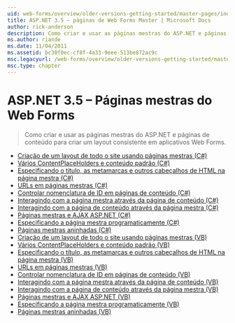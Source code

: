 ```yaml
---
uid: web-forms/overview/older-versions-getting-started/master-pages/index
title: ASP.NET 3.5 – páginas de Web Forms Master | Microsoft Docs
author: rick-anderson
description: Como criar e usar as páginas mestras do ASP.NET e páginas de conteúdo para criar um layout consistente em aplicativos Web Forms.
ms.author: riande
ms.date: 11/04/2011
ms.assetid: bc30f0ec-cf8f-4a33-9eee-513be872ac9c
msc.legacyurl: /web-forms/overview/older-versions-getting-started/master-pages
msc.type: chapter
---
```

<a name="aspnet-35---web-forms-master-pages"></a>ASP.NET 3.5 – Páginas mestras do Web Forms
====================
> Como criar e usar as páginas mestras do ASP.NET e páginas de conteúdo para criar um layout consistente em aplicativos Web Forms.


- [Criação de um layout de todo o site usando páginas mestras (C#)](creating-a-site-wide-layout-using-master-pages-cs.md)
- [Vários ContentPlaceHolders e conteúdo padrão (C#)](multiple-contentplaceholders-and-default-content-cs.md)
- [Especificando o título, as metamarcas e outros cabeçalhos de HTML na página mestra (C#)](specifying-the-title-meta-tags-and-other-html-headers-in-the-master-page-cs.md)
- [URLs em páginas mestras (C#)](urls-in-master-pages-cs.md)
- [Controlar nomenclatura de ID em páginas de conteúdo (C#)](control-id-naming-in-content-pages-cs.md)
- [Interagindo com a página mestra através da página de conteúdo (C#)](interacting-with-the-master-page-from-the-content-page-cs.md)
- [Interagindo com a página de conteúdo através da página mestra (C#)](interacting-with-the-content-page-from-the-master-page-cs.md)
- [Páginas mestras e AJAX ASP.NET (C#)](master-pages-and-asp-net-ajax-cs.md)
- [Especificando a página mestra programaticamente (C#)](specifying-the-master-page-programmatically-cs.md)
- [Páginas mestras aninhadas (C#)](nested-master-pages-cs.md)
- [Criação de um layout de todo o site usando páginas mestras (VB)](creating-a-site-wide-layout-using-master-pages-vb.md)
- [Vários ContentPlaceHolders e conteúdo padrão (VB)](multiple-contentplaceholders-and-default-content-vb.md)
- [Especificando o título, as metamarcas e outros cabeçalhos de HTML na página mestra (VB)](specifying-the-title-meta-tags-and-other-html-headers-in-the-master-page-vb.md)
- [URLs em páginas mestras (VB)](urls-in-master-pages-vb.md)
- [Controlar nomenclatura de ID em páginas de conteúdo (VB)](control-id-naming-in-content-pages-vb.md)
- [Interagindo com a página mestra através da página de conteúdo (VB)](interacting-with-the-master-page-from-the-content-page-vb.md)
- [Interagindo com a página de conteúdo através da página mestra (VB)](interacting-with-the-content-page-from-the-master-page-vb.md)
- [Páginas mestras e AJAX ASP.NET (VB)](master-pages-and-asp-net-ajax-vb.md)
- [Especificando a página mestra programaticamente (VB)](specifying-the-master-page-programmatically-vb.md)
- [Páginas mestras aninhadas (VB)](nested-master-pages-vb.md)
